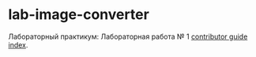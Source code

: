 # lab-image-converter

Лабораторный практикум:
Лабораторная работа № 1 [contributor guide index](https://github.com/Azure/azure-content/blob/master/contributor-guide/contributor-guide-index.md).
